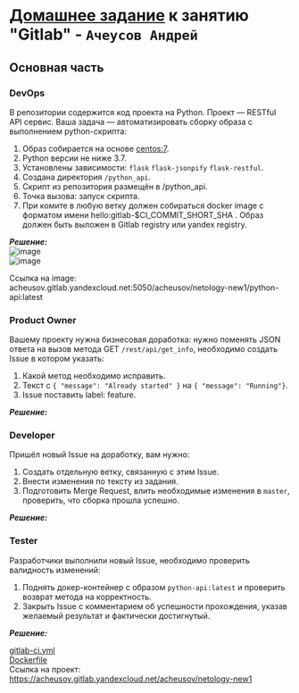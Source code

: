 # [Домашнее задание](https://github.com/netology-code/mnt-homeworks/blob/MNT-video/09-ci-06-gitlab/README.md) к занятию  "Gitlab" - `Ачеусов Андрей`



## Основная часть

### DevOps

В репозитории содержится код проекта на Python. Проект — RESTful API сервис. Ваша задача — автоматизировать сборку образа с выполнением python-скрипта:

1. Образ собирается на основе [centos:7](https://hub.docker.com/_/centos?tab=tags&page=1&ordering=last_updated).
2. Python версии не ниже 3.7.
3. Установлены зависимости: `flask` `flask-jsonpify` `flask-restful`.
4. Создана директория `/python_api`.
5. Скрипт из репозитория размещён в /python_api.
6. Точка вызова: запуск скрипта.
7. При комите в любую ветку должен собираться docker image с форматом имени hello:gitlab-$CI_COMMIT_SHORT_SHA . Образ должен быть выложен в Gitlab registry или yandex registry.   

***Решение:***  
![image](https://github.com/AndrewAche/HW_ALL/assets/121398221/35e8cd6d-d19c-411a-81fb-6f6f97767022)    
![image](https://github.com/AndrewAche/HW_ALL/assets/121398221/14a701b9-e8a6-413f-8e7a-721e94845832)  

Ссылка на image: acheusov.gitlab.yandexcloud.net:5050/acheusov/netology-new1/python-api:latest  

  
### Product Owner

Вашему проекту нужна бизнесовая доработка: нужно поменять JSON ответа на вызов метода GET `/rest/api/get_info`, необходимо создать Issue в котором указать:

1. Какой метод необходимо исправить.
2. Текст с `{ "message": "Already started" }` на `{ "message": "Running"}`.
3. Issue поставить label: feature.

***Решение:***  


### Developer

Пришёл новый Issue на доработку, вам нужно:

1. Создать отдельную ветку, связанную с этим Issue.
2. Внести изменения по тексту из задания.
3. Подготовить Merge Request, влить необходимые изменения в `master`, проверить, что сборка прошла успешно.

***Решение:***  


### Tester

Разработчики выполнили новый Issue, необходимо проверить валидность изменений:

1. Поднять докер-контейнер с образом `python-api:latest` и проверить возврат метода на корректность.
2. Закрыть Issue с комментарием об успешности прохождения, указав желаемый результат и фактически достигнутый.

***Решение:***  



[gitlab-ci.yml](https://github.com/AndrewAche/HW_ALL/blob/main/CICD/5-Gitlab/gitlab-ci.yml)  
[Dockerfile](https://github.com/AndrewAche/HW_ALL/blob/main/CICD/5-Gitlab/Dockerfile)  
Ссылка на проект: https://acheusov.gitlab.yandexcloud.net/acheusov/netology-new1







